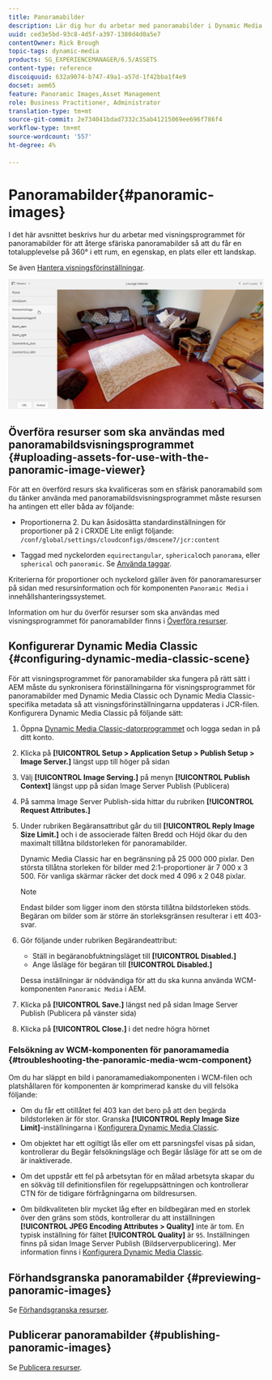 ```yaml
---
title: Panoramabilder
description: Lär dig hur du arbetar med panoramabilder i Dynamic Media.
uuid: ced3e5bd-93c8-4d5f-a397-1380d4d0a5e7
contentOwner: Rick Brough
topic-tags: dynamic-media
products: SG_EXPERIENCEMANAGER/6.5/ASSETS
content-type: reference
discoiquuid: 632a9074-b747-49a1-a57d-1f42bba1f4e9
docset: aem65
feature: Panoramic Images,Asset Management
role: Business Practitioner, Administrator
translation-type: tm+mt
source-git-commit: 2e734041bdad7332c35ab41215069ee696f786f4
workflow-type: tm+mt
source-wordcount: '557'
ht-degree: 4%

---
```



# Panoramabilder{#panoramic-images}

I det här avsnittet beskrivs hur du arbetar med visningsprogrammet för panoramabilder för att återge sfäriska panoramabilder så att du får en totalupplevelse på 360° i ett rum, en egenskap, en plats eller ett landskap.

Se även [Hantera visningsförinställningar](/help/assets/managing-viewer-presets.md).

![panoramabild2](assets/panoramic-image2.png)

## Överföra resurser som ska användas med panoramabildsvisningsprogrammet {#uploading-assets-for-use-with-the-panoramic-image-viewer}

För att en överförd resurs ska kvalificeras som en sfärisk panoramabild som du tänker använda med panoramabildsvisningsprogrammet måste resursen ha antingen ett eller båda av följande:

* Proportionerna 2.
Du kan åsidosätta standardinställningen för proportioner på 2 i CRXDE Lite enligt följande:
   `/conf/global/settings/cloudconfigs/dmscene7/jcr:content`

* Taggad med nyckelorden `equirectangular`, `spherical`och `panorama`, eller `spherical` och `panoramic`. Se [Använda taggar](/help/sites-authoring/tags.md).

Kriterierna för proportioner och nyckelord gäller även för panoramaresurser på sidan med resursinformation och för komponenten `Panoramic Media` i innehållshanteringssystemet.

Information om hur du överför resurser som ska användas med visningsprogrammet för panoramabilder finns i [Överföra resurser](/help/assets/manage-assets.md#uploading-assets).

## Konfigurerar Dynamic Media Classic {#configuring-dynamic-media-classic-scene}

För att visningsprogrammet för panoramabilder ska fungera på rätt sätt i AEM måste du synkronisera förinställningarna för visningsprogrammet för panoramabilder med Dynamic Media Classic och Dynamic Media Classic-specifika metadata så att visningsförinställningarna uppdateras i JCR-filen. Konfigurera Dynamic Media Classic på följande sätt:

1. Öppna [Dynamic Media Classic-datorprogrammet](https://experienceleague.adobe.com/docs/dynamic-media-classic/using/getting-started/signing-out.html#getting-started) och logga sedan in på ditt konto.

1. Klicka på **[!UICONTROL Setup > Application Setup > Publish Setup > Image Server.]** längst upp till höger på sidan
1. Välj **[!UICONTROL Image Serving.]** på menyn **[!UICONTROL Publish Context]** längst upp på sidan Image Server Publish (Publicera)

1. På samma Image Server Publish-sida hittar du rubriken **[!UICONTROL Request Attributes.]**
1. Under rubriken Begäransattribut går du till **[!UICONTROL Reply Image Size Limit.]** och i de associerade fälten Bredd och Höjd ökar du den maximalt tillåtna bildstorleken för panoramabilder.

   Dynamic Media Classic har en begränsning på 25 000 000 pixlar. Den största tillåtna storleken för bilder med 2:1-proportioner är 7 000 x 3 500. För vanliga skärmar räcker det dock med 4 096 x 2 048 pixlar.

   >[!NOTE]
   >
   >Endast bilder som ligger inom den största tillåtna bildstorleken stöds. Begäran om bilder som är större än storleksgränsen resulterar i ett 403-svar.

1. Gör följande under rubriken Begärandeattribut:

   * Ställ in begäranobfuktningsläget till **[!UICONTROL Disabled.]**
   * Ange låsläge för begäran till **[!UICONTROL Disabled.]**

   Dessa inställningar är nödvändiga för att du ska kunna använda WCM-komponenten `Panoramic Media` i AEM.

1. Klicka på **[!UICONTROL Save.]** längst ned på sidan Image Server Publish (Publicera på vänster sida)

1. Klicka på **[!UICONTROL Close.]** i det nedre högra hörnet

### Felsökning av WCM-komponenten för panoramamedia {#troubleshooting-the-panoramic-media-wcm-component}

Om du har släppt en bild i panoramamediakomponenten i WCM-filen och platshållaren för komponenten är komprimerad kanske du vill felsöka följande:

* Om du får ett otillåtet fel 403 kan det bero på att den begärda bildstorleken är för stor. Granska **[!UICONTROL Reply Image Size Limit]**-inställningarna i [Konfigurera Dynamic Media Classic](/help/assets/panoramic-images.md#configuring-dynamic-media-classic-scene).

* Om objektet har ett ogiltigt lås eller om ett parsningsfel visas på sidan, kontrollerar du Begär felsökningsläge och Begär låsläge för att se om de är inaktiverade.
* Om det uppstår ett fel på arbetsytan för en målad arbetsyta skapar du en sökväg till definitionsfilen för regeluppsättningen och kontrollerar CTN för de tidigare förfrågningarna om bildresursen.
* Om bildkvaliteten blir mycket låg efter en bildbegäran med en storlek över den gräns som stöds, kontrollerar du att inställningen **[!UICONTROL JPEG Encoding Attributes > Quality]** inte är tom. En typisk inställning för fältet **[!UICONTROL Quality]** är `95`. Inställningen finns på sidan Image Server Publish (Bildserverpublicering). Mer information finns i [Konfigurera Dynamic Media Classic](/help/assets/panoramic-images.md#configuring-dynamic-media-classic-scene).

## Förhandsgranska panoramabilder {#previewing-panoramic-images}

Se [Förhandsgranska resurser](/help/assets/previewing-assets.md).

## Publicerar panoramabilder {#publishing-panoramic-images}

Se [Publicera resurser](/help/assets/publishing-dynamicmedia-assets.md).
